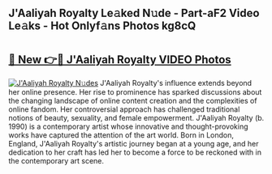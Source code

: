 ## J'Aaliyah Royalty Le𝚊ked N𝚞de - Part-aF2 Video Le𝚊ks - Hot Onlyf𝚊ns Photos kg8cQ

# <h2><a href="http://ac51157.deff.icu/?id=J%27Aaliyah+Royalty">🔗 New 👉🔴 J'Aaliyah Royalty VIDEO Photos</a></h2>

[![J'Aaliyah Royalty N𝚞des](https://i.imgur.com/rIISA9y.gif)](http://ac51157.deff.icu/?id=J%27Aaliyah+Royalty)
J'Aaliyah Royalty's influence extends beyond her online presence. Her rise to prominence has sparked discussions about the changing landscape of online content creation and the complexities of online fandom. Her controversial approach has challenged traditional notions of beauty, sexuality, and female empowerment. J'Aaliyah Royalty (b. 1990) is a contemporary artist whose innovative and thought-provoking works have captured the attention of the art world. Born in London, England, J'Aaliyah Royalty's artistic journey began at a young age, and her dedication to her craft has led her to become a force to be reckoned with in the contemporary art scene.
